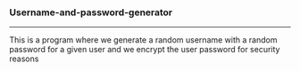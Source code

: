 ### Username-and-password-generator
---
This is a program where we generate a random username with a random password for a given user and we encrypt the user password for security reasons

